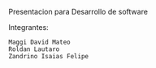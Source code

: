 Presentacion para Desarrollo de software

Integrantes:

    Maggi David Mateo
    Roldan Lautaro
    Zandrino Isaias Felipe